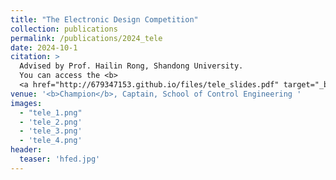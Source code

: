 ```yaml
---
title: "The Electronic Design Competition"
collection: publications
permalink: /publications/2024_tele
date: 2024-10-1
citation: > 
  Advised by Prof. Hailin Rong, Shandong University. 
  You can access the <b>
  <a href="http://679347153.github.io/files/tele_slides.pdf" target="_blank">Slides</a></b> to learn the details.  
venue: '<b>Champion</b>, Captain, School of Control Engineering '
images:
  - "tele_1.png"
  - 'tele_2.png'
  - 'tele_3.png'
  - 'tele_4.png'
header:
  teaser: 'hfed.jpg'
---
```


